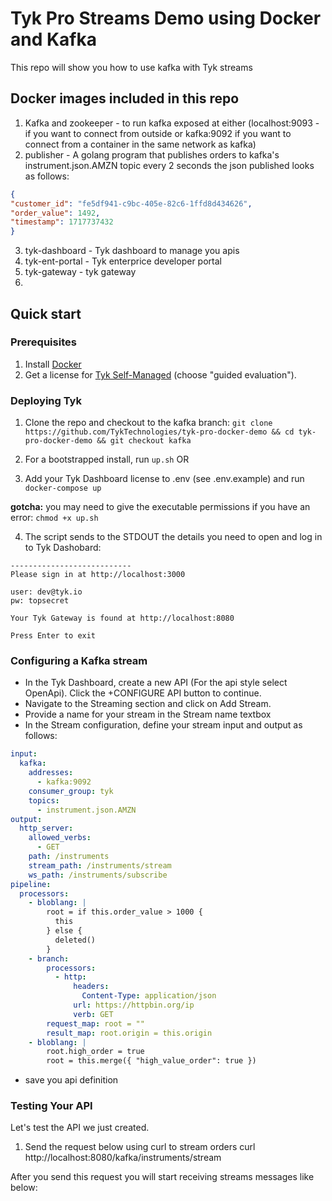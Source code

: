 # Tyk Pro Streams Demo using Docker and Kafka

This repo will show you how to use kafka with Tyk streams

## Docker images included in this repo
1. Kafka and zookeeper - to run kafka exposed at either (localhost:9093 - if you want to connect from outside or kafka:9092 if you want to connect from a container in the same network as kafka)
2. publisher - A golang program that publishes  orders to kafka's instrument.json.AMZN topic every 2 seconds the json published looks as follows:
  ```json
{
  "customer_id": "fe5df941-c9bc-405e-82c6-1ffd8d434626",
  "order_value": 1492,
  "timestamp": 1717737432
}
```
3. tyk-dashboard - Tyk dashboard to manage you apis
4. tyk-ent-portal - Tyk enterprice developer portal
5. tyk-gateway - tyk gateway
6. 
       

## Quick start

### Prerequisites

1. Install [Docker](https://docs.docker.com/get-docker/)
2. Get a license for [Tyk Self-Managed](https://tyk.io/sign-up/) (choose "guided evaluation").


### Deploying Tyk

1. Clone the repo and checkout to the kafka branch: `git clone https://github.com/TykTechnologies/tyk-pro-docker-demo && cd tyk-pro-docker-demo && git checkout kafka`

2. For a bootstrapped install, run `up.sh`
OR
2. Add your Tyk Dashboard license to .env (see .env.example) and run `docker-compose up`

**gotcha:** you may need to give the executable permissions if you have an error:
`chmod +x up.sh`


4. The script sends to the STDOUT the details you need to open and log in to Tyk Dashobard:
```
---------------------------
Please sign in at http://localhost:3000

user: dev@tyk.io
pw: topsecret

Your Tyk Gateway is found at http://localhost:8080

Press Enter to exit
```

###  Configuring a Kafka stream
- In the Tyk Dashboard, create a new API (For the api style select OpenApi). Click the +CONFIGURE API button to continue.
- Navigate to the Streaming section and click on Add Stream.
- Provide a name for your stream in the Stream name textbox
- In the Stream configuration, define your stream input and output as follows:

```yaml
input:
  kafka:
    addresses:
      - kafka:9092
    consumer_group: tyk
    topics:
      - instrument.json.AMZN
output:
  http_server:
    allowed_verbs:
      - GET
    path: /instruments
    stream_path: /instruments/stream
    ws_path: /instruments/subscribe
pipeline:
  processors:
    - bloblang: |
        root = if this.order_value > 1000 {
          this
        } else {
          deleted()
        }
    - branch:
        processors:
          - http:
              headers:
                Content-Type: application/json
              url: https://httpbin.org/ip
              verb: GET
        request_map: root = ""
        result_map: root.origin = this.origin
    - bloblang: |
        root.high_order = true
        root = this.merge({ "high_value_order": true })
```
- save you api definition

### Testing Your API
Let's test the API we just created.
1. Send the request below using curl to stream orders
  curl http://localhost:8080/kafka/instruments/stream

After you send this request you will start receiving streams messages like below:


